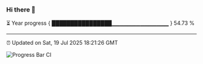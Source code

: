 ### Hi there 👋

⏳ Year progress { ████████████████▁▁▁▁▁▁▁▁▁▁▁▁▁▁ } 54.73 %

---

⏰ Updated on Sat, 19 Jul 2025 18:21:26 GMT

![Progress Bar CI](https://github.com/liununu/liununu/workflows/Progress%20Bar%20CI/badge.svg)
